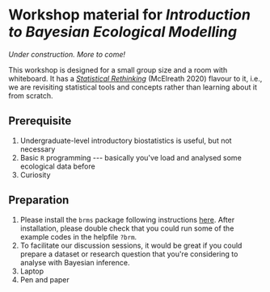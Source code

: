 # Workshop material for *Introduction to Bayesian Ecological Modelling*

*Under construction. More to come!*

This workshop is designed for a small group size and a room with whiteboard. It 
has a [*Statistical Rethinking*](https://xcelab.net/rm/) (McElreath 2020) 
flavour to it, i.e., we are revisiting statistical tools and concepts rather 
than learning about it from scratch.

## Prerequisite

1. Undergraduate-level introductory biostatistics is useful, but not necessary
2. Basic `R` programming --- basically you've load and analysed some ecological
data before
3. Curiosity 

## Preparation

1. Please install the `brms` package following instructions [here](https://github.com/paul-buerkner/brms?tab=readme-ov-file#faq). 
After installation, please double check that you could run some of the example
codes in the helpfile `?brm`.
2. To facilitate our discussion sessions, it would be great if you could prepare
a dataset or research question that you're considering to analyse with 
Bayesian inference.
3. Laptop
3. Pen and paper
